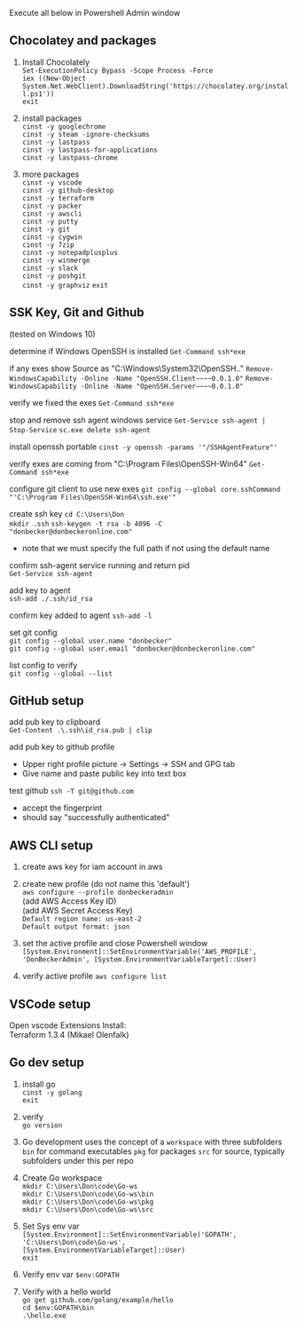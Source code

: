 Execute all below in Powershell Admin window

## Chocolatey and packages

1. Install Chocolately  
`Set-ExecutionPolicy Bypass -Scope Process -Force`  
`iex ((New-Object System.Net.WebClient).DownloadString('https://chocolatey.org/install.ps1'))`  
`exit`  

1. install packages    
`cinst -y googlechrome`  
`cinst -y steam -ignore-checksums`  
`cinst -y lastpass`  
`cinst -y lastpass-for-applications`  
`cinst -y lastpass-chrome`  

1. more packages  
`cinst -y vscode`  
`cinst -y github-desktop`  
`cinst -y terraform`  
`cinst -y packer`  
`cinst -y awscli`  
`cinst -y putty`  
`cinst -y git`  
`cinst -y cygwin`  
`cinst -y 7zip`  
`cinst -y notepadplusplus`  
`cinst -y winmerge`  
`cinst -y slack`  
`cinst -y poshgit`  
`cinst -y graphviz`
`exit`  

## SSK Key, Git and Github 
(tested on Windows 10)

determine if Windows OpenSSH is installed
`Get-Command ssh*exe`

if any exes show Source as "C:\Windows\System32\OpenSSH\.."
`Remove-WindowsCapability -Online -Name "OpenSSH.Client~~~~0.0.1.0"`
`Remove-WindowsCapability -Online -Name "OpenSSH.Server~~~~0.0.1.0"`

verify we fixed the exes
`Get-Command ssh*exe`

stop and remove ssh agent windows service
`Get-Service ssh-agent | Stop-Service`
`sc.exe delete ssh-agent`

install openssh portable
`cinst -y openssh -params '"/SSHAgentFeature"'`  

verify exes are coming from "C:\Program Files\OpenSSH-Win64"
`Get-Command ssh*exe`

configure git client to use new exes
`git config --global core.sshCommand "'C:\Program Files\OpenSSH-Win64\ssh.exe'"`

create ssh key
`cd C:\Users\Don`   
`mkdir .ssh` 
`ssh-keygen -t rsa -b 4096 -C "donbecker@donbeckeronline.com"`   
* note that we must specify the full path if not using the default name

confirm ssh-agent service running and return pid  
`Get-Service ssh-agent`

add key to agent  
`ssh-add ./.ssh/id_rsa`  

confirm key added to agent
`ssh-add -l`

set git config   
`git config --global user.name "donbecker"`  
`git config --global user.email "donbecker@donbeckeronline.com"`  

list config to verify   
`git config --global --list`  

## GitHub setup

add pub key to clipboard  
`Get-Content .\.ssh\id_rsa.pub | clip`  

add pub key to github profile  
* Upper right profile picture -> Settings -> SSH and GPG tab
* Give name and paste public key into text box

test github
`ssh -T git@github.com`
* accept the fingerprint
* should say "successfully authenticated"




## AWS CLI setup
1. create aws key for iam account in aws  

1. create new profile (do not name this 'default')  
`aws configure --profile donbeckeradmin`  
(add AWS Access Key ID)  
(add AWS Secret Access Key)  
`Default region name: us-east-2`  
`Default output format: json`  

1. set the active profile and close Powershell window
`[System.Environment]::SetEnvironmentVariable('AWS_PROFILE', 'DonBeckerAdmin', [System.EnvironmentVariableTarget]::User)`  

1. verify active profile
`aws configure list`  


## VSCode setup

Open vscode
Extensions
Install:   
Terraform 1.3.4 (Mikael Olenfalk)

## Go dev setup

1. install go  
`cinst -y golang`  
`exit`  

1. verify  
`go version`

1. Go development uses the concept of a `workspace` with three subfolders
`bin` for command executables
`pkg` for packages
`src` for source, typically subfolders under this per repo

1. Create Go workspace  
`mkdir C:\Users\Don\code\Go-ws`  
`mkdir C:\Users\Don\code\Go-ws\bin`  
`mkdir C:\Users\Don\code\Go-ws\pkg`  
`mkdir C:\Users\Don\code\Go-ws\src`  

1. Set Sys env var  
`[System.Environment]::SetEnvironmentVariable('GOPATH', 'C:\Users\Don\code\Go-ws', [System.EnvironmentVariableTarget]::User)`  
`exit`

1. Verify env var
`$env:GOPATH`

1. Verify with a hello world  
`go get github.com/golang/example/hello`  
`cd $env:GOPATH\bin`  
`.\hello.exe`  
